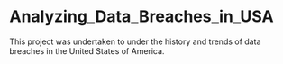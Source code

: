 # Analyzing_Data_Breaches_in_USA
This project was undertaken to under the history and trends of data breaches in the United States of America. 
